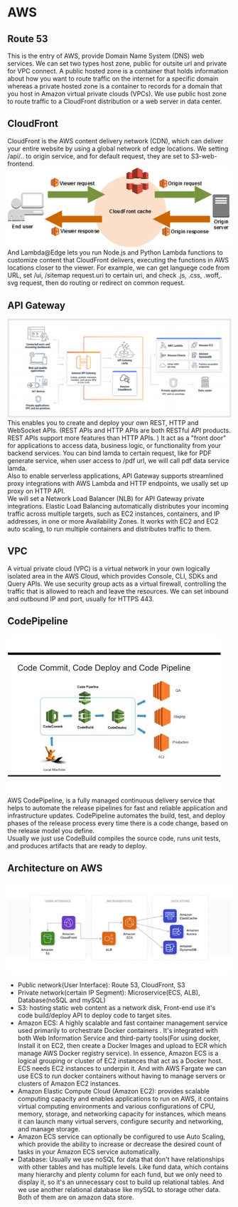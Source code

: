 # AWS
## Route 53
This is the entry of AWS, provide Domain Name System (DNS) web services.  We can set two types host zone, public for outsite url and private for VPC connect. A public hosted zone is a container that holds information about how you want to route traffic on the internet for a specific domain whereas a private hosted zone is a container to records for a domain that you host in Amazon virtual private clouds (VPCs).  We use public host zone to route traffic to a CloudFront distribution or a web server in data center.
## CloudFront
CloudFront is the AWS content delivery network (CDN), which can deliver your entire website by using a global network of edge locations. We setting /api/.. to origin service, and for default request, they are set to S3-web-frontend.  
![Image](./images/cloudfront.png)  
And Lambda@Edge lets you run Node.js and Python Lambda functions to customize content that CloudFront delivers, executing the functions in AWS locations closer to the viewer. For example, we can get languege code from URL, set /ui, /sitemap request.uri to certain uri, and check .js, .css, .woff,. svg request, then do routing or redirect on common request.
## API Gateway
![Image](./images/Amazon-API-Gateway.png) 
 This enables you to create and deploy your own REST, HTTP and WebSocket APIs. (REST APIs and HTTP APIs are both RESTful API products. REST APIs support more features than HTTP APIs. ) It act as a "front door" for applications to access data, business logic, or functionality from your backend services. You can bind lamda to certain request, like for PDF generate service, when user access to /pdf url, we will call pdf data service lamda.   
 Also to enable serverless applications, API Gateway supports streamlined proxy integrations with AWS Lambda and HTTP endpoints, we usally set up proxy on HTTP API.  
 We will set a Network Load Balancer (NLB) for API Gateway private integrations. Elastic Load Balancing automatically distributes your incoming traffic across multiple targets, such as EC2 instances, containers, and IP addresses, in one or more Availability Zones. It works with EC2 and EC2 auto scaling, to run multiple containers and distributes traffic to them.
## VPC
A virtual private cloud (VPC) is a virtual network in your own logically isolated area in the AWS Cloud, which provides Console, CLI, SDKs and Query APIs. We use security group acts as a virtual firewall, controlling the traffic that is allowed to reach and leave the resources. We can set  inbound and outbound IP and port, usually for HTTPS 443. 
## CodePipeline
![Image](./images/pipline.png)  
AWS CodePipeline, is a fully managed continuous delivery service that helps to automate the release pipelines for fast and reliable application and infrastructure updates. CodePipeline automates the build, test, and deploy phases of the release process every time there is a code change, based on the release model you define.   
Usually we just use CodeBuild compiles the source code, runs unit tests, and produces artifacts that are ready to deploy.   
## Architecture on AWS
![Image](./images/AWS-01.png)
- Public network(User Interface): Route 53, CloudFront, S3
- Private network(certain IP Segment): Microservice(ECS, ALB), Database(noSQL and mySQL)
- S3: hosting static web content as a network disk, Front-end use it's code build/deploy API to deploy code to target sites. 
- Amazon ECS: A highly scalable and fast container management service used primarily to orchestrate Docker containers . It's integrated with both Web Information Service and third-party tools(For using docker, Install it on EC2, then create a Docker Images and upload to ECR which manage AWS Docker registry service). In essence, Amazon ECS is a logical grouping or cluster of EC2 instances that act as a Docker host. ECS needs EC2 instances to underpin it.  And with AWS Fargate we can use ECS to run docker containers without having to manage servers or clusters of Amazon EC2 instances. 
- Amazon Elastic Compute Cloud (Amazon EC2): provides scalable computing capacity and enables applications to run on AWS, it contains virtual computing environments and various configurations of CPU, memory, storage, and networking capacity for instances, which means it can launch many virtual servers, configure security and networking, and manage storage. 
- Amazon ECS service can optionally be configured to use Auto Scaling, which provide the ability to increase or decrease the desired count of tasks in your Amazon ECS service automatically. 
- Database: Usually we use noSQL for data that don't have relationships with other tables and has multiple levels. Like fund data, which contains many hierarchy and plenty column for each fund, but we only need to display it, so it's an unnecessary cost to build up relational tables. And we use another relational database like mySQL to storage other data. Both of them are on amazon data store.